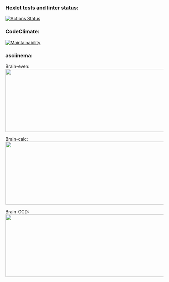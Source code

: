 ### Hexlet tests and linter status:
[![Actions Status](https://github.com/niyak93rus/php-project-45/actions/workflows/hexlet-check.yml/badge.svg)](https://github.com/niyak93rus/php-project-45/actions)

### CodeClimate:
[![Maintainability](https://api.codeclimate.com/v1/badges/710c084e2414fdd9256a/maintainability)](https://codeclimate.com/github/niyak93rus/php-project-45/maintainability)

### asciinema:
Brain-even:
<a href="https://asciinema.org/a/r4gGkt6wjFutTzoxWs703wRBT" target="_blank"><img src="https://asciinema.org/a/r4gGkt6wjFutTzoxWs703wRBT.svg" width="800" height="200" /></a>

Brain-calc:
<a href="https://asciinema.org/a/623180" target="_blank"><img src="https://asciinema.org/a/623180.svg" width="800" height="200" /></a>

Brain-GCD:
<a href="https://asciinema.org/a/623183" target="_blank"><img src="https://asciinema.org/a/623183.svg" width="800" height="200" /></a>